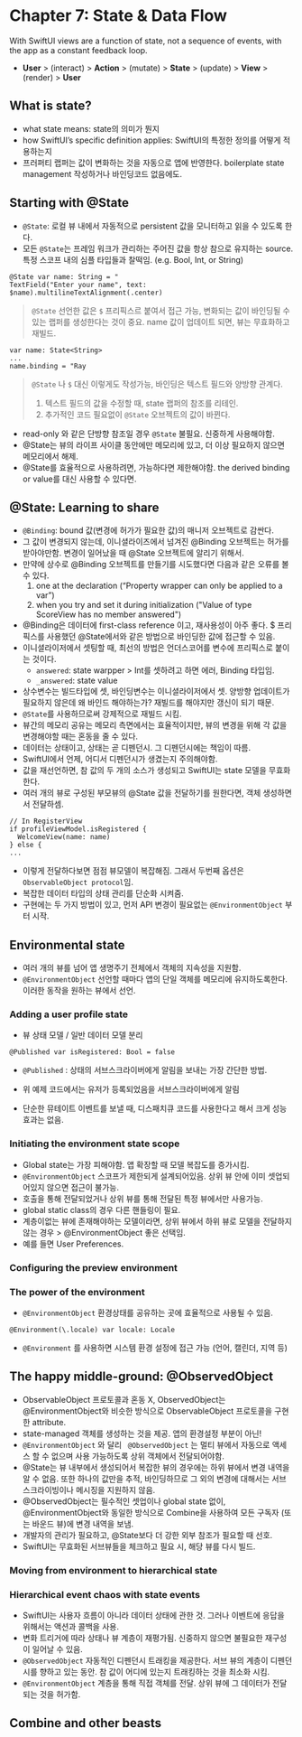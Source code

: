 # Chapter 7: State & Data Flow

With SwiftUI views are a function of state, not a sequence of events, with the app as a constant feedback loop.
- **User** > (interact) > **Action** > (mutate) > **State** > (update) > **View** > (render) > **User**

## What is state?
- what state means: state의 의미가 뭔지
- how SwiftUI’s specific definition applies: SwiftUI의 특정한 정의를 어떻게 적용하는지
- 프러퍼티 랩퍼는 값이 변화하는 것을 자동으로 앱에 반영한다. boilerplate state management 작성하거나 바인딩코드 없음에도.

## Starting with @State
- `@State`: 로컬 뷰 내에서 자동적으로 persistent 값을 모니터하고 읽을 수 있도록 한다.
- 모든 `@State`는 프레임 워크가 관리하는 주어진 값을 항상 참으로 유지하는 source. 특정 스코프 내의 심플 타입들과 찰떡임. (e.g. Bool, Int, or String)

~~~
@State var name: String = "
TextField("Enter your name", text: $name).multilineTextAlignment(.center)
~~~
> `@State` 선언한 값은 `$` 프리픽스르 붙여서 접근 가능, 변화되는 값이 바인딩될 수 있는 랩퍼를 생성한다는 것이 중요.
> name 값이 업데이트 되면, 뷰는 무효화하고 재빌드.

~~~
var name: State<String>
...
name.binding = "Ray
~~~
> `@State` 나 `$` 대신 이렇게도 작성가능, 바인딩은 텍스트 필드와 양방향 관계다.
> 1. 텍스트 필드의 값을 수정할 때, state 랩퍼의 참조를 리테인. 
> 2. 추가적인 코드 필요없이 `@State` 오브젝트의 값이 바뀐다.

- read-only 와 같은 단방향 참조일 경우 `@State` 불필요. 신중하게 사용해야함.
- @State는 뷰의 라이프 사이클 동안에만 메모리에 있고, 더 이상 필요하지 않으면 메모리에서 해제.
- @State를 효율적으로 사용하려면, 가능하다면 제한해야함. the derived binding or value를 대신 사용할 수 있다면.

## @State: Learning to share
- `@Binding`: bound 값(변경에 허가가 필요한 값)의 매니저 오브젝트로 감싼다.
- 그 값이 변경되지 않는데, 이니셜라이즈에서 넘겨진 @Binding 오브젝트는 허가를 받아야만함. 변경이 일어났을 때 @State 오브젝트에 알리기 위해서.
- 만약에 상수로 @Binding 오브젝트를 만들기를 시도했다면 다음과 같은 오류를 볼 수 있다.
  1. one at the declaration (“Property wrapper can only be applied to a var”)
  2. when you try and set it during initialization ("Value of type ScoreView has no member answered")
- @Binding은 데이터에 first-class reference 이고, 재사용성이 아주 좋다. $ 프리픽스를 사용했던 @State에서와 같은 방법으로 바인딩한 값에 접근할 수 있음.
- 이니셜라이저에서 셋팅할 때, 최선의 방법은 언더스코어를 변수에 프리픽스로 붙이는 것이다. 
  - `answered`: state warpper > Int를 셋하려고 하면 에러, Binding<Int> 타입임.
  - `_answered`: state value
- 상수변수는 빌드타입에 셋, 바인딩변수는 이니셜라이저에서 셋. 양방향 업데이트가 필요하지 않은데 왜 바인드 해야하는가? 재빌드를 해야지만 갱신이 되기 때문.
- `@State`를 사용하므로써 강제적으로 재빌드 시킴.
- 뷰간의 메모리 공유는 메모리 측면에서는 효율적이지만, 뷰의 변경을 위해 각 값을 변경해야할 때는 혼동을 줄 수 있다. 
- 데이터는 상태이고, 상태는 곧 디펜던시. 그 디펜던시에는 책임이 따름.
- SwiftUI에서 언제, 어디서 디펜던시가 생겼는지 주의해야함.
- 값을 재선언하면, 참 값의 두 개의 소스가 생성되고 SwiftUI는 state 모델을 무효화한다.
- 여러 개의 뷰로 구성된 부모뷰의 @State 값을 전달하기를 원한다면, 객체 생성하면서 전달하셈.
~~~
// In RegisterView
if profileViewModel.isRegistered {
  WelcomeView(name: name)
} else {
...
~~~
  
- 이렇게 전달하다보면 점점 뷰모델이 복잡해짐. 그래서 두번째 옵션은 `ObservableObject protocol`임.
- 복잡한 데이터 타입의 상태 관리를 단순화 시켜줌.
- 구현에는 두 가지 방법이 있고, 먼저 API 변경이 필요없는 `@EnvironmentObject` 부터 시작.

## Environmental state
- 여러 개의 뷰를 넘어 앱 생명주기 전체에서 객체의 지속성을 지원함.
- `@EnvironmentObject` 선언할 때마다 앱의 단일 객체를 메모리에 유지하도록한다. 이러한 동작을 원하는 뷰에서 선언.

### Adding a user profile state
- 뷰 상태 모델 / 일반 데이터 모델 분리

~~~
@Published var isRegistered: Bool = false
~~~
- `@Published` : 상태의 서브스크라이버에게 알림을 보내는 가장 간단한 방법.
- 위 예제 코드에서는 유저가 등록되었음을 서브스크라이버에게 알림

- 단순한 뮤테이트 이벤트를 보낼 때, 디스패치큐 코드를 사용한다고 해서 크게 성능 효과는 없음.

### Initiating the environment state scope
- Global state는 가장 피해야함. 앱 확장할 때 모델 복잡도를 증가시킴.
- `@EnvironmentObject` 스코프가 제한되게 설계되어있음. 상위 뷰 안에 이미 셋업되어있지 않으면 접근이 불가능.
- 호출을 통해 전달되었거나 상위 뷰를 통해 전달된 특정 뷰에서만 사용가능.
- global static class의 경우 다른 핸들링이 필요.
- 계층이없는 뷰에 존재해야하는 모델이라면, 상위 뷰에서 하위 뷰로 모델을 전달하지 않는 경우 > @EnvironmentObject 좋은 선택임.
- 예를 들면 User Preferences.

### Configuring the preview environment

### The power of the environment
- `@EnvironmentObject` 환경상태를 공유하는 곳에 효율적으로 사용될 수 있음.
~~~
@Environment(\.locale) var locale: Locale
~~~
- `@Environment` 를 사용하면 시스템 환경 설정에 접근 가능 (언어, 캘린더, 지역 등)

## The happy middle-ground: @ObservedObject
- ObservableObject 프로토콜과 혼동 X, ObservedObject는 @EnvironmentObject와 비슷한 방식으로 ObservableObject 프로토콜을 구현한 attribute.
- state-managed 객체를 생성하는 것을 제공. 앱의 환경설정 부분이 아닌!
- `@EnvironmentObject` 와 달리 ` @ObservedObject` 는 멀티 뷰에서 자동으로 액세스 할 수 없으며 사용 가능하도록 상위 객체에서 전달되어야함.
- @State는 뷰 내부에서 생성되어서 복잡한 뷰의 경우에는 하위 뷰에서 변경 내역을 알 수 없음. 또한 하나의 값만을 추적, 바인딩하므로 그 외의 변경에 대해서는 서브스크라이빙이나 메시징을 지원하지 않음.
- @ObservedObject는 필수적인 셋업이나 global state 없이, @EnvironmentObject와 동일한 방식으로 Combine을 사용하여 모든 구독자 (또는 바운드 뷰)에 변경 내역을 보냄.
- 개발자의 관리가 필요하고, @State보다 더 강한 외부 참조가 필요할 때 선호.
- SwiftUI는 무효화된 서브뷰들을 체크하고 필요 시, 해당 뷰를 다시 빌드.

### Moving from environment to hierarchical state
### Hierarchical event chaos with state events
- SwiftUI는 사용자 흐름이 아니라 데이터 상태에 관한 것. 그러나 이벤트에 응답을 위해서는 액션과 콜백을 사용.
- 변화 트리거에 따라 상태나 뷰 계층이 재평가됨. 신중하지 않으면 불필요한 재구성이 일어날 수 있음.
- `@ObservedObject` 자동적인 디펜던시 트래킹을 제공한다. 서브 뷰의 계층이 디펜던시를 향하고 있는 동안. 참 값이 어디에 있는지 트래킹하는 것을 최소화 시킴.
- `@EnvironmentObject` 계층을 통해 직접 객체를 전달. 상위 뷰에 그 데이터가 전달되는 것을 허가함.

## Combine and other beasts



